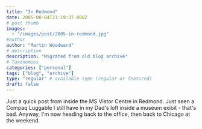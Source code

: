 ```yaml
---
title: "In Redmond"
date: 2005-08-04T21:19:37.000Z
# post thumb
images:
  - "/images/post/2005-in-redmond.jpg"
#author
author: "Martin Woodward"
# description
description: "Migrated from old blog archive"
# Taxonomies
categories: ["personal"]
tags: ["blog", "archive"]
type: "regular" # available type (regular or featured)
draft: false
---
```


Just a quick post from inside the MS Vistor Centre in Redmond. Just seen a Compaq Luggable I still have in my Dad's loft inside a museum exibit - that's bad. Anyway, I'm now heading back to the office, then back to Chicago at the weekend.
